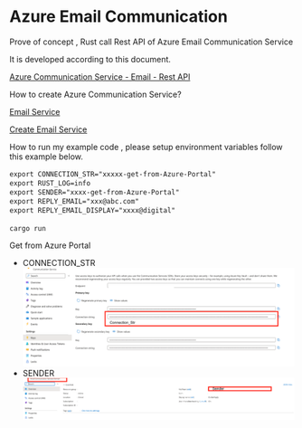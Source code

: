 # Azure Email Communication

Prove of concept , Rust call Rest API of Azure Email Communication Service

It is developed according to this document.

[Azure Communication Service - Email - Rest API](https://learn.microsoft.com/en-us/rest/api/communication/email/send?tabs=HTTP)

How to create Azure Communication Service?

[Email Service](https://learn.microsoft.com/en-us/azure/communication-services/concepts/email/email-overview)

[Create Email Service](https://learn.microsoft.com/en-us/azure/communication-services/quickstarts/email/create-email-communication-resource)


How to run my example code , please setup environment variables follow this example below.
````
export CONNECTION_STR="xxxxx-get-from-Azure-Portal" 
export RUST_LOG=info 
export SENDER="xxxx-get-from-Azure-Portal" 
export REPLY_EMAIL="xxx@abc.com" 
export REPLY_EMAIL_DISPLAY="xxxx@digital" 

cargo run

````

Get from Azure Portal

- CONNECTION_STR
![Alt text](https://github.com/preedep/rust_azure_email_communication/blob/develop/images/image2.png "Connection String")
- SENDER
![Alt text](https://github.com/preedep/rust_azure_email_communication/blob/develop/images/image1.png "Sender")


